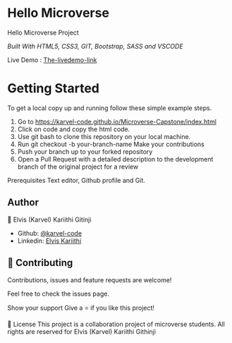 # Hello Microverse

Hello Microverse Project

<i>Built With HTML5, CSS3, GIT, Bootstrap, SASS and VSCODE</i>

Live Demo : [The-livedemo-link]()

<h1>Getting Started</h1>

To get a local copy up and running follow these simple example steps.

1. Go to https://karvel-code.github.io/Microverse-Capstone/index.html
2. Click on code and copy the html code.
3. Use git bash to clone this repository on your local machine.
4. Run git checkout -b your-branch-name Make your contributions
5. Push your branch up to your forked repository
6. Open a Pull Request with a detailed description to the development branch of the original project for a review

Prerequisites Text editor, Github profile and Git.

<h2>Author</h2>

👤 Elvis (Karvel) Kariithi Gitinji

- Github: [@karvel-code](https://github.com/karvel-code)
- Linkedin: [Elvis Kariithi](https://www.linkedin.com/in/elvis-kariithi-b6b5b31b6/)
<h2>
🤝 Contributing 
</h2>
Contributions, issues and feature requests are welcome!

Feel free to check the issues page.

Show your support Give a ⭐️ if you like this project!

📝 License This project is a collaboration project of microverse students. All rights are reserved for Elvis (Karvel) Kariithi Githinji

